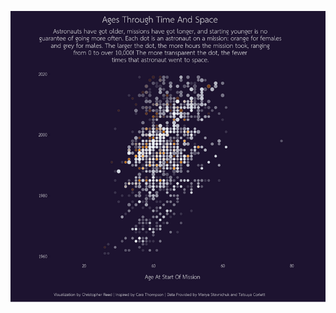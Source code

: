 ![week_29](https://github.com/christopher-reed/tidytuesday/blob/master/2020/week_29/astronaut_fig.PNG)
